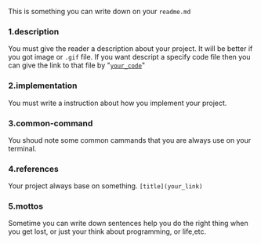 This is something you can write down on your `readme.md`

### 1.description
You must give the reader a description about your project. It will be better if you got image or `.gif` file.
If you want descript a specify code file then you can give the link to that file by "[`your_code`](your_link)"

### 2.implementation
You must write a instruction about how you implement your project.

### 3.common-command
You shoud note some common cammands that you are always use on your terminal.

### 4.references
Your project always base on something. `[title](your_link)`

### 5.mottos
Sometime you can write down sentences help you do the right thing when you get lost, or just your think about programming, or life,etc.
